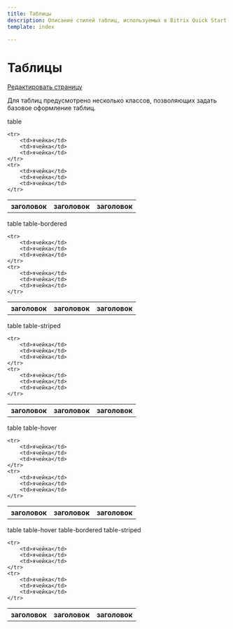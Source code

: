 ```yaml
---
title: Таблицы  
description: Описание стилей таблиц, используемых в Bitrix Quick Start
template: index

---
```


# Таблицы

<a href="https://github.com/pafnuty/bqs-site/blob/dev/content/documentation/less/tables.md" class="btn btn-mini" target="_blank">Редактировать страницу</a>

Для таблиц предусмотрено несколько классов, позволяющих задать базовое оформление таблиц.

<div class="h4">table</div>

<table class="table">
	<tr>
		<th>заголовок</th>
		<th>заголовок</th>
		<th>заголовок</th>
	</tr>

	<tr>
		<td>ячейка</td>
		<td>ячейка</td>
		<td>ячейка</td>
	</tr>
	<tr>
		<td>ячейка</td>
		<td>ячейка</td>
		<td>ячейка</td>
	</tr>
</table>

<div class="h4">table table-bordered</div>

<table class="table table-bordered">
	<tr>
		<th>заголовок</th>
		<th>заголовок</th>
		<th>заголовок</th>
	</tr>

	<tr>
		<td>ячейка</td>
		<td>ячейка</td>
		<td>ячейка</td>
	</tr>
	<tr>
		<td>ячейка</td>
		<td>ячейка</td>
		<td>ячейка</td>
	</tr>
</table>

<div class="h4">table table-striped</div>

<table class="table table-striped">
	<tr>
		<th>заголовок</th>
		<th>заголовок</th>
		<th>заголовок</th>
	</tr>

	<tr>
		<td>ячейка</td>
		<td>ячейка</td>
		<td>ячейка</td>
	</tr>
	<tr>
		<td>ячейка</td>
		<td>ячейка</td>
		<td>ячейка</td>
	</tr>
</table>

<div class="h4">table table-hover</div>

<table class="table table-hover">
	<tr>
		<th>заголовок</th>
		<th>заголовок</th>
		<th>заголовок</th>
	</tr>

	<tr>
		<td>ячейка</td>
		<td>ячейка</td>
		<td>ячейка</td>
	</tr>
	<tr>
		<td>ячейка</td>
		<td>ячейка</td>
		<td>ячейка</td>
	</tr>
</table>

<div class="h4">table table-hover table-bordered table-striped</div>

<table class="table table-hover table-bordered table-striped">
	<tr>
		<th>заголовок</th>
		<th>заголовок</th>
		<th>заголовок</th>
	</tr>

	<tr>
		<td>ячейка</td>
		<td>ячейка</td>
		<td>ячейка</td>
	</tr>
	<tr>
		<td>ячейка</td>
		<td>ячейка</td>
		<td>ячейка</td>
	</tr>
</table>